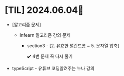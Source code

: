 # [TIL] 2024.06.04🐾

* [알고리즘 문제]
    * Infearn 알고리즘 강의 문제 
        * section3 - [2. 유효한 팰린드롬 ~ 5. 문자열 압축]
            
            ✔️ 4번 문제 꼭 다시 풀기

* typeScript - 유튜브 코딩알려주는 누나 강의